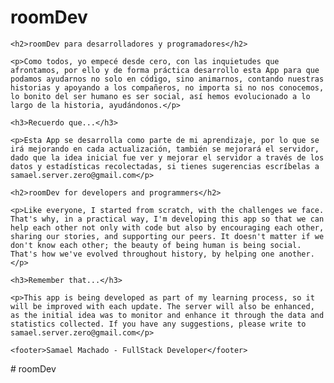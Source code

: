 <!DOCTYPE html>
<html lang="es">
<head>
    <meta charset="UTF-8">
    <meta name="viewport" content="width=device-width, initial-scale=1.0">
    <meta name="author" content="Samael Machado" />
    <meta
  name="description"
  content="Sala de chat directo para desarrolladores y programadores." />
    <title>roomDev</title>
    
</head>
<body>
    <h1>roomDev</h1>

    <h2>roomDev para desarrolladores y programadores</h2>

    <p>Como todos, yo empecé desde cero, con las inquietudes que afrontamos, por ello y de forma práctica desarrollo esta App para que podamos ayudarnos no solo en código, sino animarnos, contando nuestras historias y apoyando a los compañeros, no importa si no nos conocemos, lo bonito del ser humano es ser social, así hemos evolucionado a lo largo de la historia, ayudándonos.</p>

    <h3>Recuerdo que...</h3>

    <p>Esta App se desarrolla como parte de mi aprendizaje, por lo que se irá mejorando en cada actualización, también se mejorará el servidor, dado que la idea inicial fue ver y mejorar el servidor a través de los datos y estadísticas recolectadas, si tienes sugerencias escríbelas a samael.server.zero@gmail.com</p>

    <h2>roomDev for developers and programmers</h2>

    <p>Like everyone, I started from scratch, with the challenges we face. That's why, in a practical way, I'm developing this app so that we can help each other not only with code but also by encouraging each other, sharing our stories, and supporting our peers. It doesn't matter if we don't know each other; the beauty of being human is being social. That's how we've evolved throughout history, by helping one another.</p>

    <h3>Remember that...</h3>

    <p>This app is being developed as part of my learning process, so it will be improved with each update. The server will also be enhanced, as the initial idea was to monitor and enhance it through the data and statistics collected. If you have any suggestions, please write to samael.server.zero@gmail.com</p>

    <footer>Samael Machado - FullStack Developer</footer>

</body>
</html>
# roomDev
